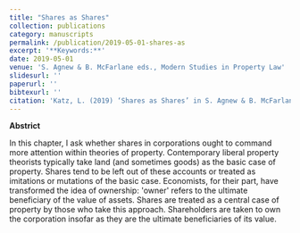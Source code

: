 ```yaml
---
title: "Shares as Shares"
collection: publications
category: manuscripts
permalink: /publication/2019-05-01-shares-as
excerpt: '**Keywords:**'
date: 2019-05-01
venue: 'S. Agnew & B. McFarlane eds., Modern Studies in Property Law'
slidesurl: ''
paperurl: ''
bibtexurl: ''
citation: 'Katz, L. (2019) ‘Shares as Shares’ in S. Agnew & B. McFarlane eds., Modern Studies in Property Law (Bloomsbury 2019)'
---
```

**Abstrict**

In this chapter, I ask whether shares in corporations ought to command more attention within theories of property. Contemporary liberal property theorists typically take land (and sometimes goods) as the basic case of property. Shares tend to be left out of these accounts or treated as imitations or mutations of the basic case. Economists, for their part, have transformed the idea of ownership: 'owner' refers to the ultimate beneficiary of the value of assets. Shares are treated as a central case of property by those who take this approach. Shareholders are taken to own the corporation insofar as they are the ultimate beneficiaries of its value.
